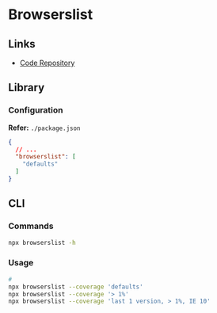 # Browserslist

<!--
autoprefixer
-->

## Links

- [Code Repository](https://github.com/browserslist/browserslist)

## Library

### Configuration

**Refer:** `./package.json`

```json
{
  // ...
  "browserslist": [
    "defaults"
  ]
}
```

## CLI

### Commands

```sh
npx browserslist -h
```

### Usage

```sh
#
npx browserslist --coverage 'defaults'
npx browserslist --coverage '> 1%'
npx browserslist --coverage 'last 1 version, > 1%, IE 10'
```

